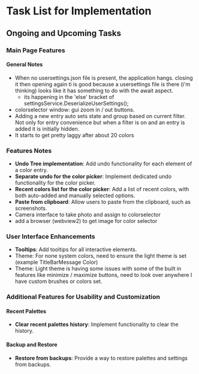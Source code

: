 ﻿# Task List for Implementation

## Ongoing and Upcoming Tasks

### Main Page Features

#### General Notes

- When no usersettings.json file is present, the application hangs. closing it then opening again ti is good because a usersettings file is there (i'm thinking) looks like it has something to do with the await aspect.
  - its happening in the 'else' bracket of settingsService.DeserializeUserSettings();
- colorselector window: gui zoom in / out buttons.
- Adding a new entry auto sets state and group based on current filter. Not only for entry convenience but when a filter is on and an entry is added it is initially hidden.
- It starts to get pretty laggy after about 20 colors

### Features Notes

- **Undo Tree implementation**: Add undo functionality for each element of a color entry.
- **Separate undo for the color picker**: Implement dedicated undo functionality for the color picker.
- **Recent colors list for the color picker**: Add a list of recent colors, with both auto-added and manually selected options.
- **Paste from clipboard**: Allow users to paste from the clipboard, such as screenshots.
- Camera interface to take photo and assign to colorselector
- add a browser (webview2) to get image for color selector

### User Interface Enhancements

- **Tooltips**: Add tooltips for all interactive elements.
- Theme: For none system colors, need to ensure the light theme is set (example TitleBarMessage Color)
- Theme: Light theme is having some issues with some of the built in features like minimize / maximize buttons, need to look over anywhere I have custom brushes or colors set.

### Additional Features for Usability and Customization

#### Recent Palettes

- **Clear recent palettes history**: Implement functionality to clear the history.

#### Backup and Restore

- **Restore from backups**: Provide a way to restore palettes and settings from backups.